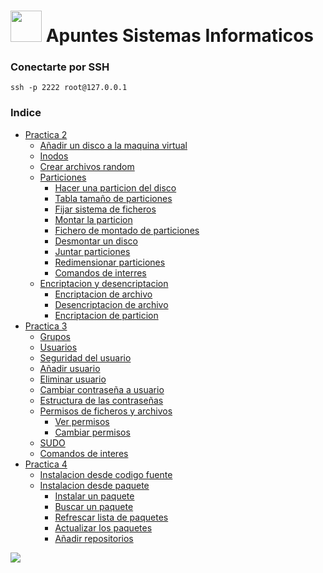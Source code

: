 # <img src="https://cdn.icon-icons.com/icons2/195/PNG/256/OS_Linux_23399.png" width="50"> Apuntes Sistemas Informaticos

### Conectarte por SSH

~~~
ssh -p 2222 root@127.0.0.1
~~~

### Indice

- [Practica 2](Practica2.md)
    - [Añadir un disco a la maquina virtual](Practica2.md#add_disc_maq)
    - [Inodos](Practica2.md#inodos)
    - [Crear archivos random](Practica2.md#crear_arch_random)
    - [Particiones](Practica2.md#particones)
        - [Hacer una particion del disco](Practica2.md#hacer_part)
        - [Tabla tamaño de particiones](Practica2.md#tabla_tam_part)
        - [Fijar sistema de ficheros](Practica2.md#fijar_sis_ficheros)
        - [Montar la particion](Practica2.md#montar_particion)
        - [Fichero de montado de particiones](Practica2.md#fich_mont_particiones)
        - [Desmontar un disco](Practica2.md#des_disc)
        - [Juntar particiones](Practica2.md#juntar_part)
        - [Redimensionar particiones](Practica2.md#redimenisonar_part)
        - [Comandos de interres](Practica2.md#comd_interes)
    - [Encriptacion y desencriptacion](Practica2.md#encriptacion_desencriptacion)
        - [Encriptacion de archivo](Practica2.md#encriptacion_arch)
        - [Desencriptacion de archivo](Practica2.md#desencriptacion_arch)
        - [Encriptacion de particion](Practica2.md#encriptacion_part)
- [Practica 3](Practica3.md)
    - [Grupos](Practica3.md#grupos)
    - [Usuarios](Practica3.md#usuarios)
    - [Seguridad del usuario](Practica3.md#user_security)
    - [Añadir usuario](Practica3.md#add_user)
    - [Eliminar usuario](Practica3.md#del_user)
    - [Cambiar contraseña a usuario](Practica3.md#change_password)
    - [Estructura de las contraseñas](Practica3.md#struct_password)
    - [Permisos de ficheros y archivos](Practica3.md#perm_fich_arch)
        - [Ver permisos](Practica3.md#see_perm)
        - [Cambiar permisos](Practica3.md#change_perm)
    - [SUDO](Practica3.md#sudo)
    - [Comandos de interes](Practica3.md#comd_interes)
- [Practica 4](Practica4.md)
    - [Instalacion desde codigo fuente](Practica4.md#rep_inst)
    - [Instalacion desde paquete](Practica4.md#inst_pack)
        - [Instalar un paquete](Practica4.md#apt_install)
        - [Buscar un paquete](Practica4.md#apt_search)
        - [Refrescar lista de paquetes](Practica4.md#apt_update)
        - [Actualizar los paquetes](Practica4.md#apt_upgrade)
        - [Añadir repositorios](Practica4.md#apt_add_repository)

<img src="https://cdn.nubika.es/wp-content/uploads/2021/05/caracteristicas-del-orangutan.jpg">
